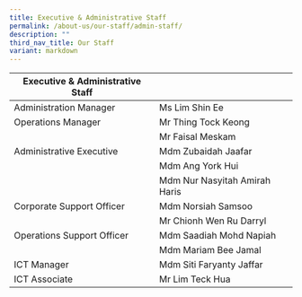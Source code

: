 ```yaml
---
title: Executive & Administrative Staff
permalink: /about-us/our-staff/admin-staff/
description: ""
third_nav_title: Our Staff
variant: markdown
---
```

| Executive & Administrative Staff | |
| -------- | -------- |
| Administration Manager | Ms Lim Shin Ee  |     |
| Operations Manager   | Mr Thing Tock Keong    |     |
|    | Mr Faisal Meskam   |     |
| Administrative Executive  | Mdm Zubaidah Jaafar       |
|   | Mdm Ang York Hui 
|    | Mdm Nur Nasyitah Amirah Haris 
| Corporate Support Officer  | Mdm Norsiah Samsoo  
|   | Mr Chionh Wen Ru Darryl   
| Operations Support Officer  | Mdm Saadiah Mohd Napiah    |     |
|   | Mdm Mariam Bee Jamal    |     |
| ICT Manager  | Mdm Siti Faryanty Jaffar   
| ICT Associate  | Mr Lim Teck Hua